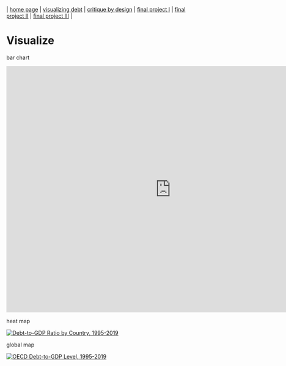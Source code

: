 | [home page](https://cmustudent.github.io/tswd-portfolio-templates/) | [visualizing debt](visualizing-government-debt) | [critique by design](critique-by-design) | [final project I](final-project-part-one) | [final project II](final-project-part-two) | [final project III](final-project-part-three) |

# Visualize

bar chart

<iframe src="https://data.oecd.org/chart/7kqG" width="860" height="645" style="border: 0" mozallowfullscreen="true" webkitallowfullscreen="true" allowfullscreen="true"><a href="https://data.oecd.org/chart/7kqG" target="_blank">OECD Chart: General government debt, Total, % of GDP, Annual, 2018</a></iframe>

heat map

<div class='tableauPlaceholder' id='viz1706564669101' style='position: relative'><noscript><a href='#'><img alt='Debt-to-GDP Ratio by Country, 1995-2019 ' src='https:&#47;&#47;public.tableau.com&#47;static&#47;images&#47;de&#47;debt-to-gdp&#47;Sheet1&#47;1_rss.png' style='border: none' /></a></noscript><object class='tableauViz'  style='display:none;'><param name='host_url' value='https%3A%2F%2Fpublic.tableau.com%2F' /> <param name='embed_code_version' value='3' /> <param name='site_root' value='' /><param name='name' value='debt-to-gdp&#47;Sheet1' /><param name='tabs' value='no' /><param name='toolbar' value='yes' /><param name='static_image' value='https:&#47;&#47;public.tableau.com&#47;static&#47;images&#47;de&#47;debt-to-gdp&#47;Sheet1&#47;1.png' /> <param name='animate_transition' value='yes' /><param name='display_static_image' value='yes' /><param name='display_spinner' value='yes' /><param name='display_overlay' value='yes' /><param name='display_count' value='yes' /><param name='language' value='en-US' /><param name='filter' value='publish=yes' /></object></div> 

<script type='text/javascript'>     
  var divElement = document.getElementById('viz1706564669101');                 
  var vizElement = divElement.getElementsByTagName('object')[0];
  vizElement.style.width='100%';vizElement.style.height=(divElement.offsetWidth*0.75)+'px';                 
  var scriptElement = document.createElement('script'); 
  scriptElement.src = 'https://public.tableau.com/javascripts/api/viz_v1.js';
  vizElement.parentNode.insertBefore(scriptElement, vizElement); 
</script>


global map

<div class='tableauPlaceholder' id='viz1706574564320' style='position: relative'><noscript><a href='#'><img alt='OECD Debt-to-GDP Level, 1995-2019 ' src='https:&#47;&#47;public.tableau.com&#47;static&#47;images&#47;oe&#47;oecd-debt-to-gdp-map&#47;Sheet2&#47;1_rss.png' style='border: none' /></a></noscript><object class='tableauViz'  style='display:none;'><param name='host_url' value='https%3A%2F%2Fpublic.tableau.com%2F' /> <param name='embed_code_version' value='3' /> <param name='site_root' value='' /><param name='name' value='oecd-debt-to-gdp-map&#47;Sheet2' /><param name='tabs' value='no' /><param name='toolbar' value='yes' /><param name='static_image' value='https:&#47;&#47;public.tableau.com&#47;static&#47;images&#47;oe&#47;oecd-debt-to-gdp-map&#47;Sheet2&#47;1.png' /> <param name='animate_transition' value='yes' /><param name='display_static_image' value='yes' /><param name='display_spinner' value='yes' /><param name='display_overlay' value='yes' /><param name='display_count' value='yes' /><param name='language' value='en-US' /><param name='filter' value='publish=yes' /></object></div>                
<script type='text/javascript'>                    
  var divElement = document.getElementById('viz1706574564320');                    
  var vizElement = divElement.getElementsByTagName('object')[0];                    
  vizElement.style.width='100%';vizElement.style.height=(divElement.offsetWidth*0.75)+'px';                    
  var scriptElement = document.createElement('script');                    
  scriptElement.src = 'https://public.tableau.com/javascripts/api/viz_v1.js';                    
  vizElement.parentNode.insertBefore(scriptElement, vizElement);                
</script>
